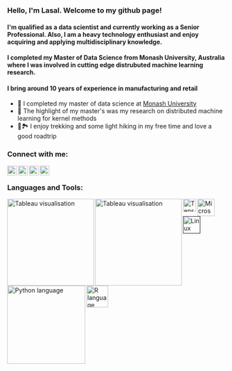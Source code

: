 ### Hello, I'm Lasal. Welcome to my github page!

<!-- [![Twitter Follow](https://img.shields.io/twitter/follow/HawkLaZ?style=for-the-badge)](https://twitter.com/intent/user?screen_name=HawkLaZ)
[![Linkedin](https://i.stack.imgur.com/gVE0j.png) LinkedIn](https://au.linkedin.com/in/lasalranasinghe)
&nbsp; -->

#### I'm qualified as a data scientist and currently working as a Senior Professional. Also, I am a heavy technology enthusiast and enjoy acquiring and applying multidisciplinary knowledge.
#### I completed my Master of Data Science from Monash University, Australia where I was involved in cutting edge distrubuted machine learning research.
#### I bring around 10 years of experience in manufacturing and retail

- 🔭 I completed my master of data science at [Monash University](https://www.monash.edu/)
- 🔬 The highlight of my master's was my research on distributed machine learning for kernel methods
- 🥾🏞️ I enjoy trekking and some light hiking in my free time and love a good roadtrip

### Connect with me:
[<img align="left" alt="lasalranasinghe | LinkedIn" width="22px" src="https://cdn.jsdelivr.net/npm/simple-icons@v3/icons/linkedin.svg" />][linkedin]
[<img align="left" alt="hawklaz | Stackoverflow" width="22px" src="https://cdn.jsdelivr.net/npm/simple-icons@v3/icons/stackoverflow.svg" />][stackoverflow]
[<img align="left" alt="HawkLaz | Twitter" width="22px" src="https://cdn.jsdelivr.net/npm/simple-icons@v3/icons/twitter.svg" />][twitter]
[<img align="left" alt="instagram @lazshots | Instagram" width="22px" src="https://cdn.jsdelivr.net/npm/simple-icons@v3/icons/instagram.svg" />](https://www.instagram.com/lazshots/)
<br />

### Languages and Tools:
[<img align="left" alt="Tableau visualisation" width="200px" src="https://1000logos.net/wp-content/uploads/2024/08/Oracle-Cloud-Logo.png" />](https://www.oracle.com/au/cloud/)
[<img align="left" alt="Tableau visualisation" width="200px" src="https://www.tableau.com/sites/default/files/2022-04/TableauLogo_RGB.png" />](https://www.tableau.com/)
[<img align="left" alt="Tensorflow" width="30px" src="https://upload.wikimedia.org/wikipedia/commons/2/2d/Tensorflow_logo.svg" />](https://www.tensorflow.org/)
<!-- - Tableau [<img align="left" alt="Tableau visualisation" width="80px" src="https://cdns.tblsft.com/sites/all/themes/tabwat/logo.png" />](https://www.tableau.com/) -->
[<img align="left" alt="Microsoft Power BI" width="40px" src="https://static.wikia.nocookie.net/logopedia/images/2/2c/Microsoft_Power_BI_%282020%29.svg/revision/latest?cb=20200929195935" />](https://powerbi.microsoft.com/)
<!-- - Microsoft Power BI [<img align="left" alt="Microsoft Power BI" width="26px" src="https://powerbi.microsoft.com/pictures/shared/social/social-default-image.png" />](https://powerbi.microsoft.com/) -->
[<img align="left" alt="Linux and Unix scripting" width="40px" src="https://upload.wikimedia.org/wikipedia/commons/thumb/3/35/Tux.svg/1200px-Tux.svg.png" />]()
<!-- - Linux/Unix Scripting [<img align="left" alt="Linux and Unix scripting" width="26px" src="https://upload.wikimedia.org/wikipedia/commons/thumb/3/35/Tux.svg/1200px-Tux.svg.png" />]() -->
[<img align="left" alt="Python language" width="180px" src="https://www.python.org/static/img/python-logo.png" />](https://www.python.org/)
<!-- - Python [<img align="left" alt="Python language" width="26px" src="https://www.python.org/static/img/python-logo.png" />](https://www.python.org/) -->
[<img align="left" alt="R language" width="50px" src="https://www.r-project.org/Rlogo.png" />](https://www.r-project.org/)
<!-- - R [<img align="left" alt="R language" width="26px" src="https://www.r-project.org/Rlogo.png" />](https://www.r-project.org/) -->



<br />
<br />

<!-- [website]: https://lasalr.github.io/ -->
[twitter]: https://twitter.com/HawkLaZ
<!-- [youtube]:  -->
<!-- [instagram]: https://instagram.com/ -->
[linkedin]: https://www.linkedin.com/in/lasalranasinghe/
[stackoverflow]: https://stackoverflow.com/users/11542679/hawklaz

